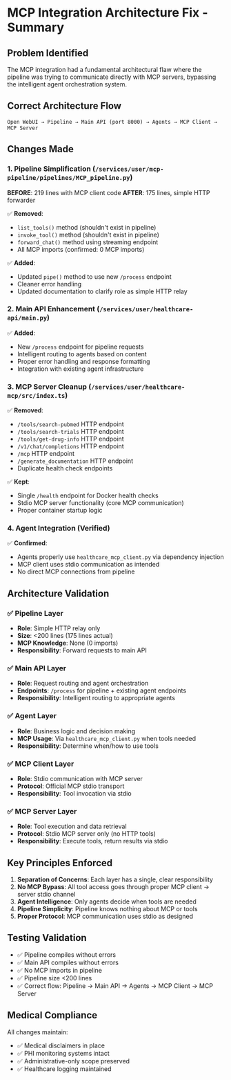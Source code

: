 # MCP Integration Architecture Fix - Summary

## Problem Identified
The MCP integration had a fundamental architectural flaw where the pipeline was trying to communicate directly with MCP servers, bypassing the intelligent agent orchestration system.

## Correct Architecture Flow
```
Open WebUI → Pipeline → Main API (port 8000) → Agents → MCP Client → MCP Server
```

## Changes Made

### 1. Pipeline Simplification (`/services/user/mcp-pipeline/pipelines/MCP_pipeline.py`)
**BEFORE**: 219 lines with MCP client code
**AFTER**: 175 lines, simple HTTP forwarder

✅ **Removed**:
- `list_tools()` method (shouldn't exist in pipeline)
- `invoke_tool()` method (shouldn't exist in pipeline)
- `forward_chat()` method using streaming endpoint
- All MCP imports (confirmed: 0 MCP imports)

✅ **Added**:
- Updated `pipe()` method to use new `/process` endpoint
- Cleaner error handling
- Updated documentation to clarify role as simple HTTP relay

### 2. Main API Enhancement (`/services/user/healthcare-api/main.py`)
✅ **Added**:
- New `/process` endpoint for pipeline requests
- Intelligent routing to agents based on content
- Proper error handling and response formatting
- Integration with existing agent infrastructure

### 3. MCP Server Cleanup (`/services/user/healthcare-mcp/src/index.ts`)
✅ **Removed**:
- `/tools/search-pubmed` HTTP endpoint
- `/tools/search-trials` HTTP endpoint  
- `/tools/get-drug-info` HTTP endpoint
- `/v1/chat/completions` HTTP endpoint
- `/mcp` HTTP endpoint
- `/generate_documentation` HTTP endpoint
- Duplicate health check endpoints

✅ **Kept**:
- Single `/health` endpoint for Docker health checks
- Stdio MCP server functionality (core MCP communication)
- Proper container startup logic

### 4. Agent Integration (Verified)
✅ **Confirmed**:
- Agents properly use `healthcare_mcp_client.py` via dependency injection
- MCP client uses stdio communication as intended
- No direct MCP connections from pipeline

## Architecture Validation

### ✅ Pipeline Layer
- **Role**: Simple HTTP relay only
- **Size**: <200 lines (175 lines actual)
- **MCP Knowledge**: None (0 imports)
- **Responsibility**: Forward requests to main API

### ✅ Main API Layer  
- **Role**: Request routing and agent orchestration
- **Endpoints**: `/process` for pipeline + existing agent endpoints
- **Responsibility**: Intelligent routing to appropriate agents

### ✅ Agent Layer
- **Role**: Business logic and decision making
- **MCP Usage**: Via `healthcare_mcp_client.py` when tools needed
- **Responsibility**: Determine when/how to use tools

### ✅ MCP Client Layer
- **Role**: Stdio communication with MCP server
- **Protocol**: Official MCP stdio transport
- **Responsibility**: Tool invocation via stdio

### ✅ MCP Server Layer
- **Role**: Tool execution and data retrieval
- **Protocol**: Stdio MCP server only (no HTTP tools)
- **Responsibility**: Execute tools, return results via stdio

## Key Principles Enforced

1. **Separation of Concerns**: Each layer has a single, clear responsibility
2. **No MCP Bypass**: All tool access goes through proper MCP client → server stdio channel
3. **Agent Intelligence**: Only agents decide when tools are needed
4. **Pipeline Simplicity**: Pipeline knows nothing about MCP or tools
5. **Proper Protocol**: MCP communication uses stdio as designed

## Testing Validation

- ✅ Pipeline compiles without errors
- ✅ Main API compiles without errors  
- ✅ No MCP imports in pipeline
- ✅ Pipeline size <200 lines
- ✅ Correct flow: Pipeline → Main API → Agents → MCP Client → MCP Server

## Medical Compliance

All changes maintain:
- ✅ Medical disclaimers in place
- ✅ PHI monitoring systems intact
- ✅ Administrative-only scope preserved
- ✅ Healthcare logging maintained
